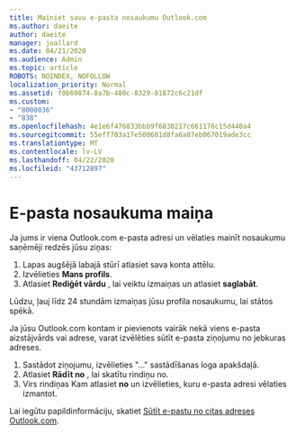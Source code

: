 ```yaml
---
title: Mainiet savu e-pasta nosaukumu Outlook.com
ms.author: daeite
author: daeite
manager: joallard
ms.date: 04/21/2020
ms.audience: Admin
ms.topic: article
ROBOTS: NOINDEX, NOFOLLOW
localization_priority: Normal
ms.assetid: f0b69874-8a7b-480c-8329-01872c6c21df
ms.custom:
- "8000036"
- "838"
ms.openlocfilehash: 4e1e6f476833bbb9f6830217c661176c15d440a4
ms.sourcegitcommit: 55eff703a17e500681d8fa6a87eb067019ade3cc
ms.translationtype: MT
ms.contentlocale: lv-LV
ms.lasthandoff: 04/22/2020
ms.locfileid: "43712897"
---
```

# <a name="change-your-email-name"></a>E-pasta nosaukuma maiņa

Ja jums ir viena Outlook.com e-pasta adresi un vēlaties mainīt nosaukumu saņēmēji redzēs jūsu ziņas:
  
1. Lapas augšējā labajā stūrī atlasiet sava konta attēlu.
2. Izvēlieties **Mans profils**.
3. Atlasiet **Rediģēt vārdu** , lai veiktu izmaiņas un atlasiet **saglabāt**.

Lūdzu, ļauj līdz 24 stundām izmaiņas jūsu profila nosaukumu, lai stātos spēkā.
  
Ja jūsu Outlook.com kontam ir pievienots vairāk nekā viens e-pasta aizstājvārds vai adrese, varat izvēlēties sūtīt e-pasta ziņojumu no jebkuras adreses.
  
1. Sastādot ziņojumu, izvēlieties "..." sastādīšanas loga apakšdaļā.
1. Atlasiet **Rādīt no** , lai skatītu rindiņu no.
1. Virs rindiņas Kam atlasiet **no** un izvēlieties, kuru e-pasta adresi vēlaties izmantot.

Lai iegūtu papildinformāciju, skatiet [Sūtīt e-pastu no citas adreses Outlook.com](https://support.office.com/article/ccba89cb-141c-4a36-8c56-6d16a8556d2e?wt.mc_id=Office_Outlook_com_Alchemy).